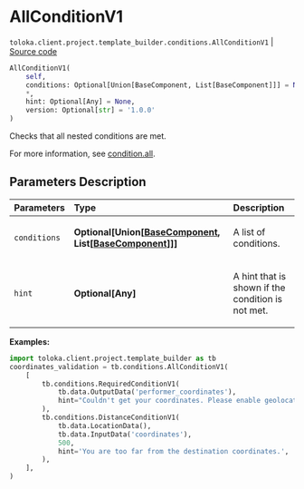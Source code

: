 # AllConditionV1
`toloka.client.project.template_builder.conditions.AllConditionV1` | [Source code](https://github.com/Toloka/toloka-kit/blob/v1.2.3/src/client/project/template_builder/conditions.py#L43)

```python
AllConditionV1(
    self,
    conditions: Optional[Union[BaseComponent, List[BaseComponent]]] = None,
    *,
    hint: Optional[Any] = None,
    version: Optional[str] = '1.0.0'
)
```

Checks that all nested conditions are met.


For more information, see [condition.all](https://toloka.ai/docs/template-builder/reference/condition.all).

## Parameters Description

| Parameters | Type | Description |
| :----------| :----| :-----------|
`conditions`|**Optional\[Union\[[BaseComponent](toloka.client.project.template_builder.base.BaseComponent.md), List\[[BaseComponent](toloka.client.project.template_builder.base.BaseComponent.md)\]\]\]**|<p>A list of conditions.</p>
`hint`|**Optional\[Any\]**|<p>A hint that is shown if the condition is not met.</p>

**Examples:**


```python
import toloka.client.project.template_builder as tb
coordinates_validation = tb.conditions.AllConditionV1(
    [
        tb.conditions.RequiredConditionV1(
            tb.data.OutputData('performer_coordinates'),
            hint="Couldn't get your coordinates. Please enable geolocation.",
        ),
        tb.conditions.DistanceConditionV1(
            tb.data.LocationData(),
            tb.data.InputData('coordinates'),
            500,
            hint='You are too far from the destination coordinates.',
        ),
    ],
)
```
